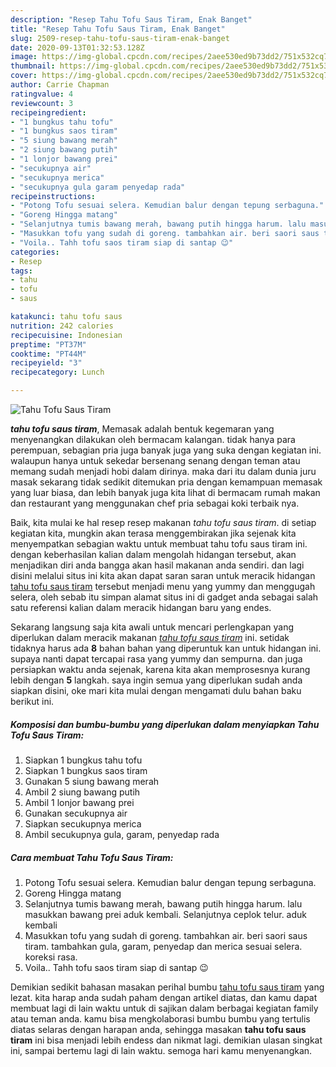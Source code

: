 ```yaml
---
description: "Resep Tahu Tofu Saus Tiram, Enak Banget"
title: "Resep Tahu Tofu Saus Tiram, Enak Banget"
slug: 2509-resep-tahu-tofu-saus-tiram-enak-banget
date: 2020-09-13T01:32:53.128Z
image: https://img-global.cpcdn.com/recipes/2aee530ed9b73dd2/751x532cq70/tahu-tofu-saus-tiram-foto-resep-utama.jpg
thumbnail: https://img-global.cpcdn.com/recipes/2aee530ed9b73dd2/751x532cq70/tahu-tofu-saus-tiram-foto-resep-utama.jpg
cover: https://img-global.cpcdn.com/recipes/2aee530ed9b73dd2/751x532cq70/tahu-tofu-saus-tiram-foto-resep-utama.jpg
author: Carrie Chapman
ratingvalue: 4
reviewcount: 3
recipeingredient:
- "1 bungkus tahu tofu"
- "1 bungkus saos tiram"
- "5 siung bawang merah"
- "2 siung bawang putih"
- "1 lonjor bawang prei"
- "secukupnya air"
- "secukupnya merica"
- "secukupnya gula garam penyedap rada"
recipeinstructions:
- "Potong Tofu sesuai selera. Kemudian balur dengan tepung serbaguna."
- "Goreng Hingga matang"
- "Selanjutnya tumis bawang merah, bawang putih hingga harum. lalu masukkan bawang prei aduk kembali. Selanjutnya ceplok telur. aduk kembali"
- "Masukkan tofu yang sudah di goreng. tambahkan air. beri saori saus tiram. tambahkan gula, garam, penyedap dan merica sesuai selera. koreksi rasa."
- "Voila.. Tahh tofu saos tiram siap di santap 😉"
categories:
- Resep
tags:
- tahu
- tofu
- saus

katakunci: tahu tofu saus 
nutrition: 242 calories
recipecuisine: Indonesian
preptime: "PT37M"
cooktime: "PT44M"
recipeyield: "3"
recipecategory: Lunch

---
```



![Tahu Tofu Saus Tiram](https://img-global.cpcdn.com/recipes/2aee530ed9b73dd2/751x532cq70/tahu-tofu-saus-tiram-foto-resep-utama.jpg)

<b><i>tahu tofu saus tiram</i></b>, Memasak adalah bentuk kegemaran yang menyenangkan dilakukan oleh bermacam kalangan. tidak hanya para perempuan, sebagian pria juga banyak juga yang suka dengan kegiatan ini. walaupun hanya untuk sekedar bersenang senang dengan teman atau memang sudah menjadi hobi dalam dirinya. maka dari itu dalam dunia juru masak sekarang tidak sedikit ditemukan pria dengan kemampuan memasak yang luar biasa, dan lebih banyak juga kita lihat di bermacam rumah makan dan restaurant yang menggunakan chef pria sebagai koki terbaik nya.



Baik, kita mulai ke hal resep resep makanan <i>tahu tofu saus tiram</i>. di setiap kegiatan kita, mungkin akan terasa menggembirakan jika sejenak kita menyempatkan sebagian waktu untuk membuat tahu tofu saus tiram ini. dengan keberhasilan kalian dalam mengolah hidangan tersebut, akan menjadikan diri anda bangga akan hasil makanan anda sendiri. dan lagi disini melalui situs ini kita akan dapat saran saran untuk meracik hidangan <u>tahu tofu saus tiram</u> tersebut menjadi menu yang yummy dan menggugah selera, oleh sebab itu simpan alamat situs ini di gadget anda sebagai salah satu referensi kalian dalam meracik hidangan baru yang endes.


Sekarang langsung saja kita awali untuk mencari perlengkapan yang diperlukan dalam meracik makanan <u><i>tahu tofu saus tiram</i></u> ini. setidak tidaknya harus ada <b>8</b> bahan bahan yang diperuntuk kan untuk hidangan ini. supaya nanti dapat tercapai rasa yang yummy dan sempurna. dan juga persiapkan waktu anda sejenak, karena kita akan memprosesnya kurang lebih dengan <b>5</b> langkah. saya ingin semua yang diperlukan sudah anda siapkan disini, oke mari kita mulai dengan mengamati dulu bahan baku berikut ini.

<!--inarticleads1-->

##### Komposisi dan bumbu-bumbu yang diperlukan dalam menyiapkan Tahu Tofu Saus Tiram:

1. Siapkan 1 bungkus tahu tofu
1. Siapkan 1 bungkus saos tiram
1. Gunakan 5 siung bawang merah
1. Ambil 2 siung bawang putih
1. Ambil 1 lonjor bawang prei
1. Gunakan secukupnya air
1. Siapkan secukupnya merica
1. Ambil secukupnya gula, garam, penyedap rada




<!--inarticleads2-->

##### Cara membuat Tahu Tofu Saus Tiram:

1. Potong Tofu sesuai selera. Kemudian balur dengan tepung serbaguna.
1. Goreng Hingga matang
1. Selanjutnya tumis bawang merah, bawang putih hingga harum. lalu masukkan bawang prei aduk kembali. Selanjutnya ceplok telur. aduk kembali
1. Masukkan tofu yang sudah di goreng. tambahkan air. beri saori saus tiram. tambahkan gula, garam, penyedap dan merica sesuai selera. koreksi rasa.
1. Voila.. Tahh tofu saos tiram siap di santap 😉




Demikian sedikit bahasan masakan perihal bumbu <u>tahu tofu saus tiram</u> yang lezat. kita harap anda sudah paham dengan artikel diatas, dan kamu dapat membuat lagi di lain waktu untuk di sajikan dalam berbagai kegiatan family atau teman anda. kamu bisa mengkolaborasi bumbu bumbu yang tertulis diatas selaras dengan harapan anda, sehingga masakan <b>tahu tofu saus tiram</b> ini bisa menjadi lebih endess dan nikmat lagi. demikian ulasan singkat ini, sampai bertemu lagi di lain waktu. semoga hari kamu menyenangkan.
